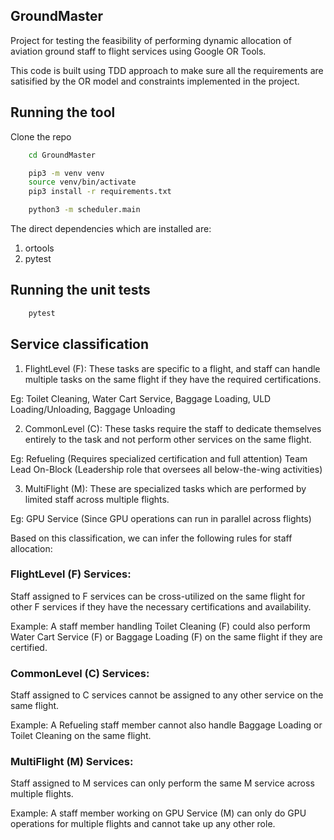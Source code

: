 ## GroundMaster
Project for testing the feasibility of performing dynamic allocation of aviation ground staff to flight services using Google OR Tools.

This code is built using TDD approach to make sure all the requirements are satisified by the OR model and constraints implemented in the project.

## Running the tool
Clone the repo

```sh
    cd GroundMaster

    pip3 -m venv venv
    source venv/bin/activate
    pip3 install -r requirements.txt

    python3 -m scheduler.main
```

The direct dependencies which are installed are:
1. ortools
2. pytest

## Running the unit tests

```sh
    pytest
```

## Service classification

1. FlightLevel (F): These tasks are specific to a flight, and staff can handle multiple tasks on the same flight if they have the required certifications.

Eg: Toilet Cleaning, Water Cart Service, Baggage Loading, ULD Loading/Unloading, Baggage Unloading

2. CommonLevel (C): These tasks require the staff to dedicate themselves entirely to the task and not perform other services on the same flight.

Eg: 
Refueling (Requires specialized certification and full attention)
Team Lead On-Block (Leadership role that oversees all below-the-wing activities)

3. MultiFlight (M): These are specialized tasks which are performed by limited staff across multiple flights.

Eg: GPU Service (Since GPU operations can run in parallel across flights)

Based on this classification, we can infer the following rules for staff allocation:

### FlightLevel (F) Services:
Staff assigned to F services can be cross-utilized on the same flight for other F services if they have the necessary certifications and availability.

Example: A staff member handling Toilet Cleaning (F) could also perform Water Cart Service (F) or Baggage Loading (F) on the same flight if they are certified.

### CommonLevel (C) Services:
Staff assigned to C services cannot be assigned to any other service on the same flight.

Example: A Refueling staff member cannot also handle Baggage Loading or Toilet Cleaning on the same flight.

### MultiFlight (M) Services:
Staff assigned to M services can only perform the same M service across multiple flights.

Example: A staff member working on GPU Service (M) can only do GPU operations for multiple flights and cannot take up any other role. 

